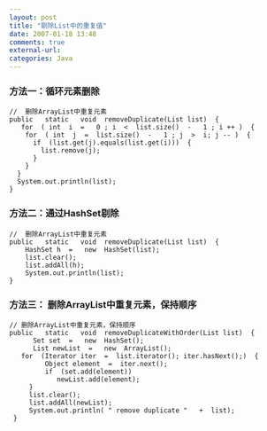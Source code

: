 ```yaml
---
layout: post
title: "剔除List中的重复值"
date: 2007-01-18 13:48
comments: true
external-url: 
categories: Java
---
```


###  方法一：循环元素删除 ###
	//  删除ArrayList中重复元素
	public   static   void  removeDuplicate(List list)  {
	   for  ( int  i  =   0 ; i  <  list.size()  -   1 ; i ++ )  {
	    for  ( int  j  =  list.size()  -   1 ; j  >  i; j -- )  {
	      if  (list.get(j).equals(list.get(i)))  {
	        list.remove(j);
	      }
	    }
	  }
	  System.out.println(list);
	}
	
<!-- more -->

### 方法二：通过HashSet剔除 ###
	//  删除ArrayList中重复元素
	public   static   void  removeDuplicate(List list)  {
	    HashSet h  =   new  HashSet(list);
	    list.clear();
	    list.addAll(h);
	    System.out.println(list);
	}

### 方法三： 删除ArrayList中重复元素，保持顺序 ###
	// 删除ArrayList中重复元素，保持顺序
	public   static   void  removeDuplicateWithOrder(List list)  {
	      Set set  =   new  HashSet();
	      List newList  =   new  ArrayList();
	   for  (Iterator iter  =  list.iterator(); iter.hasNext();)  {
	         Object element  =  iter.next();
	         if  (set.add(element))
	            newList.add(element);
	     }
	     list.clear();
	     list.addAll(newList);
	     System.out.println( " remove duplicate "   +  list);
	 }
